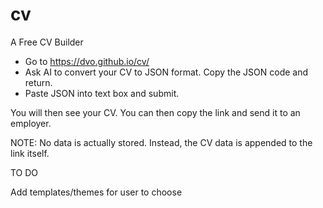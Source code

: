 # cv
A Free CV Builder

- Go to https://dvo.github.io/cv/
- Ask AI to convert your CV to JSON format. Copy the JSON code and return. 
- Paste JSON into text box and submit. 

You will then see your CV. You can then copy the link and send it to an employer. 

NOTE: No data is actually stored. Instead, the CV data is appended to the link itself. 

TO DO

Add templates/themes for user to choose